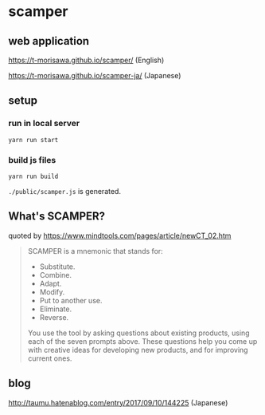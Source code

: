# scamper

## web application

https://t-morisawa.github.io/scamper/ (English)

https://t-morisawa.github.io/scamper-ja/ (Japanese)


## setup

### run in local server

```
yarn run start
```


### build js files

```
yarn run build
```

`./public/scamper.js` is generated.

## What's SCAMPER?

quoted by
https://www.mindtools.com/pages/article/newCT_02.htm


>SCAMPER is a mnemonic that stands for:
> - Substitute.
> - Combine.
> - Adapt.
> - Modify.
> - Put to another use.
> - Eliminate.
> - Reverse.
>
>You use the tool by asking questions about existing products, using each of the seven prompts above. 
>These questions help you come up with creative ideas for developing new products, and for improving current ones.

## blog

<http://taumu.hatenablog.com/entry/2017/09/10/144225> (Japanese)
